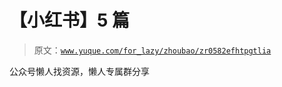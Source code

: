 # 【小红书】5 篇

> 原文：[`www.yuque.com/for_lazy/zhoubao/zr0582efhtpgtlia`](https://www.yuque.com/for_lazy/zhoubao/zr0582efhtpgtlia)

公众号懒人找资源，懒人专属群分享